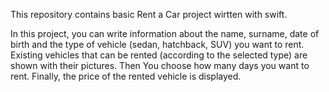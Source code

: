 This repository contains basic Rent a Car project wirtten with swift. 

In this project, you can write information about the name, surname, date of birth and the type of vehicle (sedan, hatchback, SUV) you want to rent.
Existing vehicles that can be rented (according to the selected type) are shown with their pictures.
Then You choose how many days you want to rent.
Finally, the price of the rented vehicle is displayed.
